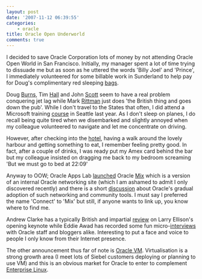 ```yaml
---
layout: post
date: '2007-11-12 06:39:55'
categories:
    - oracle
title: Oracle Open Underworld
comments: true
---
```

I decided to save Oracle Corporation lots of money by not attending
Oracle Open World in San Francisco. Initially, my manager spent a lot of
time trying to dissuade me but as soon as he uttered the words 'Billy
Joel' and 'Prince', I immediately volunteered for some billable work in
Sunderland to help pay for Doug's complimentary red sleeping
[bags](http://oracledoug.com/blog/index.php?/archives/1327-A-New-Comfy-Seat-for-The-Boys-and-Polly-....html).

Doug
[Burns](http://oracledoug.com/serendipity/index.php?/archives/1342-yaaisfb.html),
Tim
[Hall](http://www.oracle-base.com/blog/2007/11/12/openworld-arrival-and-day-1/)
and John
[Scott](http://jes.blogs.shellprompt.net/2007/11/11/gotta-love-jetlag/)
seem to have a real problem conquering jet lag while Mark
[Rittman](http://www.rittmanmead.com/2007/11/12/first-days-at-oracle-open-world-2007/)
just does 'the British thing and goes down the pub'. While I don't
travel to the States that often, I did attend a Microsoft training
[course](http://www.nbrightside.com/blog/2006/05/02/further-afield/) in
Seattle last year. As I don't sleep on planes, I do recall being quite
tired when we disembarked and slightly annoyed when my colleague
volunteered to navigate and let me concentrate on driving.

However, after checking into the
[hotel](http://www.starwoodhotels.com/whotels/property/overview/index.html?propertyID=1154),
having a walk around the lovely harbour and getting something to eat, I
remember feeling pretty good. In fact, after a couple of drinks, I was
ready put my Amex card behind the bar but my colleague insisted on
dragging me back to my bedroom screaming 'But we must go to bed at
22:09'

Anyway to OOW; Oracle Apps Lab
[launched](http://oracleappslab.com/2007/11/11/mix-is-live/) Oracle
[Mix](https://mix.oracle.com/) which is a version of an internal Oracle
networking site (which I am ashamed to admit I only discovered recently)
and there is a short
[discussion](http://blogs.oracle.com/otn/2007/11/12#a1132) about
Oracle's gradual adoption of such networking and community tools. I must
say I preferred the name 'Connect' to 'Mix' but still, if anyone wants
to link up, you know where to find me.

Andrew Clarke has a typically British and impartial
[review](http://radiofreetooting.blogspot.com/2007/11/oow2k7-whats-story.html)
on Larry Ellison's opening keynote while Eddie Awad has recorded some
fun micro-[interviews](http://awads.net/wp/tag/openworld07/) with Oracle
staff and bloggers alike. Interesting to put a face and voice to people
I only know from their Internet presence.

The other announcement thus far of note is [Oracle
VM](http://www.oracle.com/technologies/virtualization/index.html).
Virtualisation is a strong growth area (I meet lots of Siebel customers
deploying or planning to use VM) and this is an obvious market for
Oracle to enter to complement [Enterprise
Linux](http://www.oracle.com/technologies/linux/index.html).
